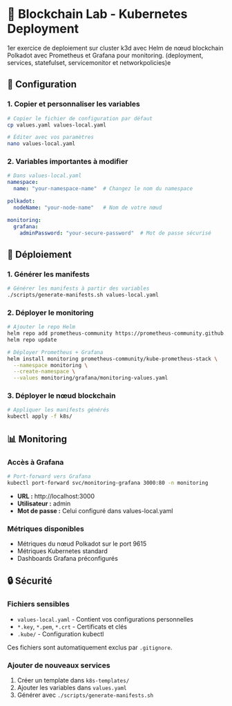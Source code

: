 # 🚀 Blockchain Lab - Kubernetes Deployment

1er exercice de deploiement sur cluster k3d avec Helm de nœud blockchain Polkadot avec Prometheus et Grafana pour monitoring.
(deployment, services, statefulset, servicemonitor et networkpolicies)e

## 🔧 Configuration

### 1. Copier et personnaliser les variables

```bash
# Copier le fichier de configuration par défaut
cp values.yaml values-local.yaml

# Éditer avec vos paramètres
nano values-local.yaml
```

### 2. Variables importantes à modifier

```yaml
# Dans values-local.yaml
namespace:
  name: "your-namespace-name"  # Changez le nom du namespace

polkadot:
  nodeName: "your-node-name"   # Nom de votre nœud

monitoring:
  grafana:
    adminPassword: "your-secure-password"  # Mot de passe sécurisé
```

## 🚀 Déploiement

### 1. Générer les manifests

```bash
# Générer les manifests à partir des variables
./scripts/generate-manifests.sh values-local.yaml
```

### 2. Déployer le monitoring

```bash
# Ajouter le repo Helm
helm repo add prometheus-community https://prometheus-community.github.io/helm-charts
helm repo update

# Déployer Prometheus + Grafana
helm install monitoring prometheus-community/kube-prometheus-stack \
  --namespace monitoring \
  --create-namespace \
  --values monitoring/grafana/monitoring-values.yaml
```

### 3. Déployer le nœud blockchain

```bash
# Appliquer les manifests générés
kubectl apply -f k8s/
```

## 📊 Monitoring

### Accès à Grafana

```bash
# Port-forward vers Grafana
kubectl port-forward svc/monitoring-grafana 3000:80 -n monitoring
```

- **URL :** http://localhost:3000
- **Utilisateur :** admin
- **Mot de passe :** Celui configuré dans values-local.yaml

### Métriques disponibles

- Métriques du nœud Polkadot sur le port 9615
- Métriques Kubernetes standard
- Dashboards Grafana préconfigurés

## 🔒 Sécurité

### Fichiers sensibles

- `values-local.yaml` - Contient vos configurations personnelles
- `*.key`, `*.pem`, `*.crt` - Certificats et clés
- `.kube/` - Configuration kubectl

Ces fichiers sont automatiquement exclus par `.gitignore`.

### Ajouter de nouveaux services

1. Créer un template dans `k8s-templates/`
2. Ajouter les variables dans `values.yaml`
3. Générer avec `./scripts/generate-manifests.sh`

